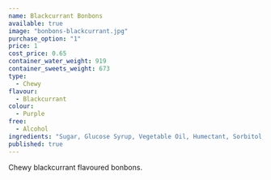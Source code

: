 ```yaml
---
name: Blackcurrant Bonbons
available: true
image: "bonbons-blackcurrant.jpg"
purchase_option: "1"
price: 1
cost_price: 0.65
container_water_weight: 919
container_sweets_weight: 673
type: 
  - Chewy
flavour: 
  - Blackcurrant
colour: 
  - Purple
free: 
  - Alcohol
ingredients: "Sugar, Glucose Syrup, Vegetable Oil, Humectant, Sorbitol, Citric Acid, Pork Gelatine, Dextrose, Flavourings, Colours: E163, E153; Emulsifier: Soya Lecithin"
published: true
---
```


Chewy blackcurrant flavoured bonbons.
